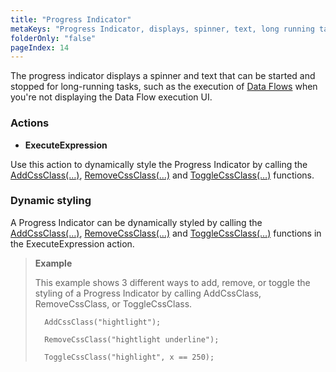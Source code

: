 ```yaml
---
title: "Progress Indicator"
metaKeys: "Progress Indicator, displays, spinner, text, long running tasks, execution of Data Flows, displaying, UI."
folderOnly: "false"
pageIndex: 14
---
```


The progress indicator displays a spinner and text that can be started and stopped for long-running tasks, such as the execution of [Data Flows](../../dataflows.md) when you're not displaying the Data Flow execution UI.

### Actions

*	**ExecuteExpression**

 Use this action to dynamically style the Progress Indicator by calling the [AddCssClass(…)](), [RemoveCssClass(…)]() and [ToggleCssClass(…)]() functions.

### Dynamic styling

A Progress Indicator can be dynamically styled by calling the [AddCssClass(…)](), [RemoveCssClass(…)]() and [ToggleCssClass(…)]() functions in the ExecuteExpression action.

>**Example**
>
>This example shows 3 different ways to add, remove, or toggle the styling of a Progress Indicator by calling AddCssClass, RemoveCssClass, or ToggleCssClass.
>
>       AddCssClass("hightlight");
>
>       RemoveCssClass("hightlight underline");
>
>       ToggleCssClass("highlight", x == 250);




